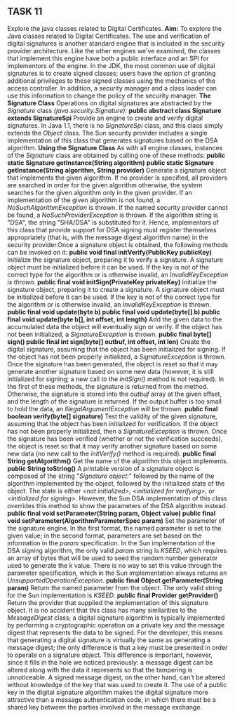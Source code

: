 ## TASK 11
Explore the java classes related to Digital Certificates.
**Aim:** 
To explore the Java classes related to Digital Certificates. The use and verification of digital signatures is another standard engine that is included in the security provider architecture. Like the other engines we've examined, the classes that implement this engine have both a public interface and an SPI for implementors of the engine. In the JDK, the most common use of digital signatures is to create signed classes; users have the option of granting additional privileges to these signed classes using the mechanics of the access controller. In addition, a security manager and a class loader can use this information to change the policy of the security manager.
**The Signature Class**
Operations on digital signatures are abstracted by the *Signature* class
*(java.security.Signature):*
**public abstract class Signature extends SignatureSpi**
Provide an engine to create and verify digital signatures. In Java 1.1, there is no *SignatureSpi* class, and this class simply extends the *Object* class. The Sun security provider includes a single implementation of this class that generates signatures based on the DSA algorithm.
**Using the Signature Class**
As with all engine classes, instances of the *Signature* class are obtained by calling one of these methods:
**public static Signature getInstance(String algorithm)**
**public static Signature getInstance(String algorithm, String provider)**
Generate a signature object that implements the given algorithm. If no provider is specified, all providers are searched in order for the given algorithm otherwise, the system searches for the given algorithm only in the given provider. If an implementation of the given algorithm is not found, a *NoSuchAlgorithmException* is thrown. If the named security provider cannot be found, a *NoSuchProviderException* is thrown. If the algorithm string is "DSA", the string "SHA/DSA" is substituted for it. Hence, implementors of this class that provide support for DSA signing must register themselves appropriately (that is, with the message digest algorithm name) in the security provider.Once a signature object is obtained, the following methods can be invoked on it:
**public void final initVerify(PublicKey publicKey)**
Initialize the signature object, preparing it to verify a signature. A signature object must be initialized before it can be used. If the key is not of the correct type for the algorithm or is otherwise invalid, an *InvalidKeyException is thrown.*
**public final void initSign(PrivateKey privateKey)**
Initialize the signature object, preparing it to create a signature. A signature object must be initialized before it can be used. If the key is not of the correct type for the algorithm or is otherwise invalid, an *InvalidKeyException* is thrown.
**public final void update(byte b)
public final void update(byte[] b)
public final void update(byte b[], int offset, int length)**
Add the given data to the accumulated data the object will eventually sign or verify. If the object has not been initialized, a *SignatureException* is thrown.
**public final byte[] sign()
public final int sign(byte[] outbuf, int offset, int len)**
Create the digital signature, assuming that the object has been initialized for signing. If the object has not been properly initialized, a *SignatureException* is thrown. Once the signature has been generated, the object is reset so that it may generate another signature based on some new data (however, it is still initialized for signing; a new call to the *initSign()* method is not required).
In the first of these methods, the signature is returned from the method. Otherwise, the signature is stored into the *outbuf* array at the given offset, and the length of the signature is returned. If the output buffer is too small to hold the data, an *IllegalArgumentException* will be thrown.
**public final boolean verify(byte[] signature)**
Test the validity of the given signature, assuming that the object has been initialized for verification. If the object has not been properly initialized, then a *SignatureException* is thrown. Once the signature has been verified (whether or not the verification succeeds), the object is reset so that it may verify another signature based on some new data (no new call to the *initVerify()* method is required).
**public final String getAlgorithm()**
Get the name of the algorithm this object implements.
**public String toString()**
A printable version of a signature object is composed of the string "*Signature object:*" followed by the name of the algorithm implemented by the object, followed by the initialized state of the object. The state is either *\<not  initialized>, \<initialized  for  verifying>,* or *\<initialized  for  signing>*. However, the Sun DSA implementation of this class overrides this method to show the parameters of the DSA algorithm instead.
**public final void setParameter(String param, Object value)
public final void setParameter(AlgorithmParameterSpec param)**
Set the parameter of the signature engine. In the first format, the named parameter is set to the given value; in the second format, parameters are set based on the information in the *param* specification. In the Sun implementation of the DSA signing algorithm, the only valid *param* string is *KSEED*, which requires an array of bytes that will be used to seed the random number generator used to generate the k value. There is no way to set this value through the parameter specification, which in the Sun implementation always returns an *UnsupportedOperationException*.
**public final Object getParameter(String param)**
Return the named parameter from the object. The only valid string for the Sun implementation is *KSEED*.
**public final Provider getProvider()**
Return the provider that supplied the implementation of this signature object. It is no accident that this class has many similarities to the *MessageDigest* class; a digital signature algorithm is typically implemented by performing a cryptographic operation on a private key and the message digest that represents the data to be signed. For the developer, this means that generating a digital signature is virtually the same as generating a message digest; the only difference is that a key must be presented in order to operate on a signature object. This difference is important, however, since it fills in the hole we noticed previously: a message digest can be altered along with the data it represents so that the tampering is unnoticeable. A signed message digest, on the other hand, can't be altered without knowledge of the key that was used to create it. The use of a public key in the digital signature algorithm makes the digital signature more attractive than a message authentication code, in which there must be a shared key between the parties involved in the message exchange.